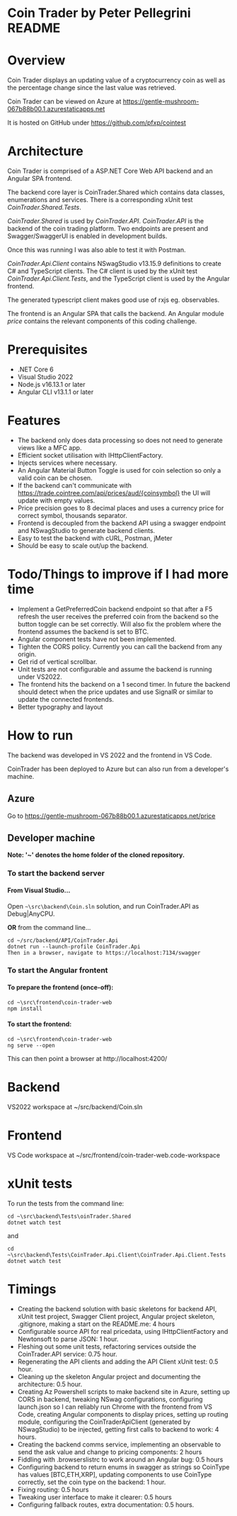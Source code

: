 # Coin Trader by Peter Pellegrini README

# Overview
Coin Trader displays an updating value of a cryptocurrency coin as well as the percentage change since the last value was retrieved.

Coin Trader can be viewed on Azure at https://gentle-mushroom-067b88b00.1.azurestaticapps.net

It is hosted on GitHub under https://github.com/pfxp/cointest

# Architecture
Coin Trader is comprised of a ASP.NET Core Web API backend and an Angular SPA frontend.

The backend core layer is CoinTrader.Shared which contains data classes, enumerations and services. There is a corresponding xUnit test _CoinTrader.Shared.Tests_.

_CoinTrader.Shared_ is used by _CoinTrader.API_. _CoinTrader.API_ is the backend of the coin trading platform. Two endpoints are present and Swagger/SwaggerUI is enabled in development builds.

Once this was running I was also able to test it with Postman.

_CoinTrader.Api.Client_ contains NSwagStudio v13.15.9 definitions to create C# and TypeScript clients. The C# client is used by the xUnit test _CoinTrader.Api.Client.Tests_, and the TypeScript client is used by the Angular frontend.

The generated typescript client makes good use of rxjs eg. observables.

The frontend is an Angular SPA that calls the backend. An Angular module _price_ contains the relevant components of this coding challenge.

# Prerequisites
* .NET Core 6
* Visual Studio 2022
* Node.js v16.13.1 or later
* Angular CLI v13.1.1 or later

# Features
* The backend only does data processing so does not need to generate views like a MFC app.
* Efficient socket utilisation with IHttpClientFactory.
* Injects services where necessary.
* An Angular Material Button Toggle is used for coin selection so only a valid coin can be chosen.
* If the backend can't communicate with https://trade.cointree.com/api/prices/aud/{coinsymbol} the UI will update with empty values.
* Price precision goes to 8 decimal places and uses a currency price for correct symbol, thousands separator.
* Frontend is decoupled from the backend API using a swagger endpoint and NSwagStudio to generate backend clients.
* Easy to test the backend with cURL, Postman, jMeter
* Should be easy to scale out/up the backend.

# Todo/Things to improve if I had more time
* Implement a GetPreferredCoin backend endpoint so that after a F5 refresh the user receives the preferred coin from the backend
so the button toggle can be set correctly. Will also fix the problem where the frontend assumes the backend is set to BTC.
* Angular component tests have not been implemented.
* Tighten the CORS policy. Currently you can call the backend from any origin.
* Get rid of vertical scrollbar.
* Unit tests are not configurable and assume the backend is running under VS2022.
* The frontend hits the backend on a 1 second timer. In future the backend should detect when the price updates and use SignalR or similar
to update the connected frontends.
* Better typography and layout

# How to run
The backend was developed in VS 2022 and the frontend in VS Code.

CoinTrader has been deployed to Azure but can also run from a developer's machine.

## Azure
Go to https://gentle-mushroom-067b88b00.1.azurestaticapps.net/price

## Developer machine
__Note: '~' denotes the home folder of the cloned repository.__

### To start the backend server

#### From Visual Studio...
Open `~\src\backend\Coin.sln` solution, and run CoinTrader.API as Debug|AnyCPU.


__OR__ from the command line...

```
cd ~/src/backend/API/CoinTrader.Api
dotnet run --launch-profile CoinTrader.Api
Then in a browser, navigate to https://localhost:7134/swagger
```

### To start the Angular frontent 

#### To prepare the frontend (once-off):
```
cd ~\src\frontend\coin-trader-web
npm install
```

#### To start the frontend:
```
cd ~\src\frontend\coin-trader-web
ng serve --open
```

This can then point a browser at http://localhost:4200/


# Backend

VS2022 workspace at ~/src/backend/Coin.sln

# Frontend

VS Code workspace at ~/src/frontend/coin-trader-web.code-workspace

# xUnit tests
To run the tests from the command line:
```
cd ~\src\backend\Tests\oinTrader.Shared
dotnet watch test
```

and

```
cd ~\src\backend\Tests\CoinTrader.Api.Client\CoinTrader.Api.Client.Tests
dotnet watch test
```

# Timings
* Creating the backend solution with basic skeletons for backend API, xUnit test project, Swagger Client project, Angular project skeleton, .gitignore, making a start on the README.me: 4 hours
* Configurable source API for real pricedata, using IHttpClientFactory and Newtonsoft to parse JSON: 1 hour.
* Fleshing out some unit tests, refactoring services outside the CoinTrader.API service: 0.75 hour.
* Regenerating the API clients and adding the API Client xUnit test: 0.5 hour.
* Cleaning up the skeleton Angular project and documenting the architecture: 0.5 hour.
* Creating Az Powershell scripts to make backend site in Azure, setting up CORS in backend, tweaking NSwag configurations, configuring launch.json so I can reliably run Chrome with the frontend from VS Code, creating Angular components to display prices, 
setting up routing module, configuring the CoinTraderApiClient (generated by NSwagStudio) to be injected, getting first calls to backend to work: 4 hours.
* Creating the backend comms service, implementing an observable to send the ask value and change to pricing components: 2 hours
* Fiddling with .browserslistrc to work around an Angular bug: 0.5 hours
* Configuring backend to return enums in swagger as strings so CoinType has values [BTC,ETH,XRP], updating components to use CoinType correctly,
set the coin type on the backend: 1 hour.
* Fixing routing: 0.5 hours
* Tweaking user interface to make it clearer: 0.5 hours
* Configuring fallback routes, extra documentation: 0.5 hours.

